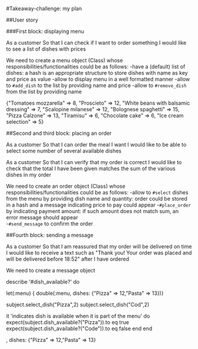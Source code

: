 #Takeaway-challenge: my plan

##User story

###First block: displaying menu

As a customer
So that I can check if I want to order something
I would like to see a list of dishes with prices

We need to create a menu object (Class) whose responsibilities/functionalities could be as follows:
-have a (default) list of dishes: a hash is an appropriate structure to store dishes with name as key and price as value
-allow to display menu in a well formatted manner
-allow to `#add_dish` to the list by providing name and price
-allow to `#remove_dish` from the list by providing name

{"Tomatoes mozzarella" => 8,
            "Proscieto" => 12,
            "White beans with balsamic dressing" => 7,
            "Scalopine milanese" => 12,
            "Bolognese spaghetti" => 15,
            "Pizza Calzone" => 13,
            "Tiramisu" => 6,
            "Chocolate cake" => 6,
            "Ice cream selection" => 5}

##Second and third block: placing an order

As a customer
So that I can order the meal I want
I would like to be able to select some number of several available dishes

As a customer
So that I can verify that my order is correct
I would like to check that the total I have been given matches the sum of the various dishes in my order

We need to create an order object (Class) whose responsibilities/functionalities could be as follows:
-allow to `#select` dishes from the menu by providing dish name and quantity: order could be stored in a hash and a message indicating price to pay could appear
-`#place_order` by indicating payment amount: if such amount does not match sum, an error message should appear  
-`#send_message` to confirm the order

##Fourth block: sending a message

As a customer
So that I am reassured that my order will be delivered on time
I would like to receive a text such as "Thank you! Your order was placed and will be delivered before 18:52" after I have ordered

We need to create a message object

describe '#dish_available?' do

  let(:menu) { double(:menu, dishes: {"Pizza" => 12,"Pasta" => 13})}

  subject.select_dish("Pizza",2)
  subject.select_dish("Cod",2)

  it 'indicates dish is available when it is part of the menu' do
    expect(subject.dish_available?("Pizza")).to eq true
    expect(subject.dish_available?("Code")).to eq false
  end
end

, dishes: {"Pizza" => 12,"Pasta" => 13}
